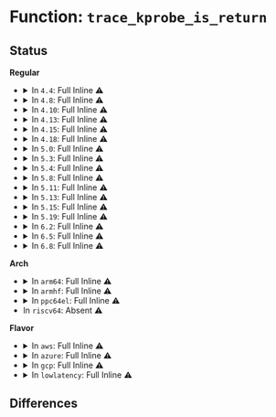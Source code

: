 # Function: <code>trace_kprobe_is_return</code>

## Status
<b>Regular</b>
<ul>
<li>
<details>
<summary>In <code>4.4</code>: Full Inline ⚠️</summary>

**Collision:** Unique Static

**Inline:** Full

**Transformation:** False

**Instances:**

```
In kernel/trace/trace_kprobe.c (0)
Location: kernel/trace/trace_kprobe.c:43
Inline: True
```
</details>
</li>
<li>
<details>
<summary>In <code>4.8</code>: Full Inline ⚠️</summary>

**Collision:** Unique Static

**Inline:** Full

**Transformation:** False

**Instances:**

```
In kernel/trace/trace_kprobe.c (ffffffff81176ad7)
Location: kernel/trace/trace_kprobe.c:43
Inline: True
Inline callers:
  - kernel/trace/trace_kprobe.c:create_trace_kprobe
```
</details>
</li>
<li>
<details>
<summary>In <code>4.10</code>: Full Inline ⚠️</summary>

**Collision:** Unique Static

**Inline:** Full

**Transformation:** False

**Instances:**

```
In kernel/trace/trace_kprobe.c (ffffffff81182584)
Location: kernel/trace/trace_kprobe.c:43
Inline: True
Inline callers:
  - kernel/trace/trace_kprobe.c:create_trace_kprobe
```
</details>
</li>
<li>
<details>
<summary>In <code>4.13</code>: Full Inline ⚠️</summary>

**Collision:** Unique Static

**Inline:** Full

**Transformation:** False

**Instances:**

```
In kernel/trace/trace_kprobe.c (ffffffff811854cb)
Location: kernel/trace/trace_kprobe.c:46
Inline: True
Inline callers:
  - kernel/trace/trace_kprobe.c:create_trace_kprobe
```
</details>
</li>
<li>
<details>
<summary>In <code>4.15</code>: Full Inline ⚠️</summary>

**Collision:** Unique Static

**Inline:** Full

**Transformation:** False

**Instances:**

```
In kernel/trace/trace_kprobe.c (ffffffff811931b9)
Location: kernel/trace/trace_kprobe.c:46
Inline: True
Inline callers:
  - kernel/trace/trace_kprobe.c:create_trace_kprobe
```
</details>
</li>
<li>
<details>
<summary>In <code>4.18</code>: Full Inline ⚠️</summary>

**Collision:** Unique Static

**Inline:** Full

**Transformation:** False

**Instances:**

```
In kernel/trace/trace_kprobe.c (ffffffff811a8b0d)
Location: kernel/trace/trace_kprobe.c:46
Inline: True
Inline callers:
  - kernel/trace/trace_kprobe.c:create_local_trace_kprobe
  - kernel/trace/trace_kprobe.c:create_local_trace_kprobe
  - kernel/trace/trace_kprobe.c:bpf_get_kprobe_info
  - kernel/trace/trace_kprobe.c:probes_seq_show
  - kernel/trace/trace_kprobe.c:create_trace_kprobe
  - kernel/trace/trace_kprobe.c:create_trace_kprobe
  - kernel/trace/trace_kprobe.c:disable_trace_kprobe
```
</details>
</li>
<li>
<details>
<summary>In <code>5.0</code>: Full Inline ⚠️</summary>

**Collision:** Unique Static

**Inline:** Full

**Transformation:** False

**Instances:**

```
In kernel/trace/trace_kprobe.c (ffffffff811b6ed1)
Location: kernel/trace/trace_kprobe.c:72
Inline: True
Inline callers:
  - kernel/trace/trace_kprobe.c:create_local_trace_kprobe
  - kernel/trace/trace_kprobe.c:create_local_trace_kprobe
  - kernel/trace/trace_kprobe.c:bpf_get_kprobe_info
  - kernel/trace/trace_kprobe.c:trace_kprobe_show
  - kernel/trace/trace_kprobe.c:trace_kprobe_create
  - kernel/trace/trace_kprobe.c:trace_kprobe_create
  - kernel/trace/trace_kprobe.c:disable_trace_kprobe
```
</details>
</li>
<li>
<details>
<summary>In <code>5.3</code>: Full Inline ⚠️</summary>

**Collision:** Unique Static

**Inline:** Full

**Transformation:** False

**Instances:**

```
In kernel/trace/trace_kprobe.c (ffffffff811c5f58)
Location: kernel/trace/trace_kprobe.c:86
Inline: True
Inline callers:
  - kernel/trace/trace_kprobe.c:create_local_trace_kprobe
  - kernel/trace/trace_kprobe.c:create_local_trace_kprobe
  - kernel/trace/trace_kprobe.c:bpf_get_kprobe_info
  - kernel/trace/trace_kprobe.c:trace_kprobe_show
  - kernel/trace/trace_kprobe.c:trace_kprobe_create
  - kernel/trace/trace_kprobe.c:__unregister_trace_kprobe
```
</details>
</li>
<li>
<details>
<summary>In <code>5.4</code>: Full Inline ⚠️</summary>

**Collision:** Unique Static

**Inline:** Full

**Transformation:** False

**Instances:**

```
In kernel/trace/trace_kprobe.c (ffffffff811d1cc8)
Location: kernel/trace/trace_kprobe.c:87
Inline: True
Inline callers:
  - kernel/trace/trace_kprobe.c:create_local_trace_kprobe
  - kernel/trace/trace_kprobe.c:create_local_trace_kprobe
  - kernel/trace/trace_kprobe.c:bpf_get_kprobe_info
  - kernel/trace/trace_kprobe.c:trace_kprobe_show
  - kernel/trace/trace_kprobe.c:register_trace_kprobe
  - kernel/trace/trace_kprobe.c:register_trace_kprobe
  - kernel/trace/trace_kprobe.c:register_trace_kprobe
  - kernel/trace/trace_kprobe.c:__unregister_trace_kprobe
```
</details>
</li>
<li>
<details>
<summary>In <code>5.8</code>: Full Inline ⚠️</summary>

**Collision:** Unique Static

**Inline:** Full

**Transformation:** False

**Instances:**

```
In kernel/trace/trace_kprobe.c (ffffffff811ee65a)
Location: kernel/trace/trace_kprobe.c:86
Inline: True
Inline callers:
  - kernel/trace/trace_kprobe.c:create_local_trace_kprobe
  - kernel/trace/trace_kprobe.c:create_local_trace_kprobe
  - kernel/trace/trace_kprobe.c:bpf_get_kprobe_info
  - kernel/trace/trace_kprobe.c:trace_kprobe_show
  - kernel/trace/trace_kprobe.c:trace_kprobe_show
  - kernel/trace/trace_kprobe.c:register_trace_kprobe
  - kernel/trace/trace_kprobe.c:register_trace_kprobe
  - kernel/trace/trace_kprobe.c:__unregister_trace_kprobe
```
</details>
</li>
<li>
<details>
<summary>In <code>5.11</code>: Full Inline ⚠️</summary>

**Collision:** Unique Static

**Inline:** Full

**Transformation:** False

**Instances:**

```
In kernel/trace/trace_kprobe.c (ffffffff811ec8aa)
Location: kernel/trace/trace_kprobe.c:87
Inline: True
Inline callers:
  - kernel/trace/trace_kprobe.c:create_local_trace_kprobe
  - kernel/trace/trace_kprobe.c:create_local_trace_kprobe
  - kernel/trace/trace_kprobe.c:bpf_get_kprobe_info
  - kernel/trace/trace_kprobe.c:trace_kprobe_show
  - kernel/trace/trace_kprobe.c:trace_kprobe_show
  - kernel/trace/trace_kprobe.c:register_trace_kprobe
  - kernel/trace/trace_kprobe.c:register_trace_kprobe
  - kernel/trace/trace_kprobe.c:__unregister_trace_kprobe
```
</details>
</li>
<li>
<details>
<summary>In <code>5.13</code>: Full Inline ⚠️</summary>

**Collision:** Unique Static

**Inline:** Full

**Transformation:** False

**Instances:**

```
In kernel/trace/trace_kprobe.c (ffffffff811ed63d)
Location: kernel/trace/trace_kprobe.c:87
Inline: True
Inline callers:
  - kernel/trace/trace_kprobe.c:create_local_trace_kprobe
  - kernel/trace/trace_kprobe.c:create_local_trace_kprobe
  - kernel/trace/trace_kprobe.c:bpf_get_kprobe_info
  - kernel/trace/trace_kprobe.c:trace_kprobe_show
  - kernel/trace/trace_kprobe.c:trace_kprobe_show
  - kernel/trace/trace_kprobe.c:register_trace_kprobe
  - kernel/trace/trace_kprobe.c:register_trace_kprobe
  - kernel/trace/trace_kprobe.c:register_trace_kprobe
  - kernel/trace/trace_kprobe.c:__unregister_trace_kprobe
```
</details>
</li>
<li>
<details>
<summary>In <code>5.15</code>: Full Inline ⚠️</summary>

**Collision:** Unique Static

**Inline:** Full

**Transformation:** False

**Instances:**

```
In kernel/trace/trace_kprobe.c (ffffffff8121e6ad)
Location: kernel/trace/trace_kprobe.c:83
Inline: True
Inline callers:
  - kernel/trace/trace_kprobe.c:create_local_trace_kprobe
  - kernel/trace/trace_kprobe.c:create_local_trace_kprobe
  - kernel/trace/trace_kprobe.c:bpf_get_kprobe_info
  - kernel/trace/trace_kprobe.c:trace_kprobe_show
  - kernel/trace/trace_kprobe.c:trace_kprobe_show
  - kernel/trace/trace_kprobe.c:register_trace_kprobe
  - kernel/trace/trace_kprobe.c:register_trace_kprobe
  - kernel/trace/trace_kprobe.c:register_trace_kprobe
  - kernel/trace/trace_kprobe.c:__unregister_trace_kprobe
```
</details>
</li>
<li>
<details>
<summary>In <code>5.19</code>: Full Inline ⚠️</summary>

**Collision:** Unique Static

**Inline:** Full

**Transformation:** False

**Instances:**

```
In kernel/trace/trace_kprobe.c (ffffffff8125dcdb)
Location: kernel/trace/trace_kprobe.c:84
Inline: True
Inline callers:
  - kernel/trace/trace_kprobe.c:create_local_trace_kprobe
  - kernel/trace/trace_kprobe.c:create_local_trace_kprobe
  - kernel/trace/trace_kprobe.c:bpf_get_kprobe_info
  - kernel/trace/trace_kprobe.c:trace_kprobe_show
  - kernel/trace/trace_kprobe.c:trace_kprobe_show
  - kernel/trace/trace_kprobe.c:register_trace_kprobe
  - kernel/trace/trace_kprobe.c:register_trace_kprobe
  - kernel/trace/trace_kprobe.c:register_trace_kprobe
  - kernel/trace/trace_kprobe.c:__unregister_trace_kprobe
  - kernel/trace/trace_kprobe.c:enable_trace_kprobe
  - kernel/trace/trace_kprobe.c:__disable_trace_kprobe
```
</details>
</li>
<li>
<details>
<summary>In <code>6.2</code>: Full Inline ⚠️</summary>

**Collision:** Unique Static

**Inline:** Full

**Transformation:** False

**Instances:**

```
In kernel/trace/trace_kprobe.c (ffffffff812ae75b)
Location: kernel/trace/trace_kprobe.c:85
Inline: True
Inline callers:
  - kernel/trace/trace_kprobe.c:create_local_trace_kprobe
  - kernel/trace/trace_kprobe.c:create_local_trace_kprobe
  - kernel/trace/trace_kprobe.c:bpf_get_kprobe_info
  - kernel/trace/trace_kprobe.c:trace_kprobe_show
  - kernel/trace/trace_kprobe.c:trace_kprobe_show
  - kernel/trace/trace_kprobe.c:register_trace_kprobe
  - kernel/trace/trace_kprobe.c:register_trace_kprobe
  - kernel/trace/trace_kprobe.c:register_trace_kprobe
  - kernel/trace/trace_kprobe.c:__unregister_trace_kprobe
  - kernel/trace/trace_kprobe.c:enable_trace_kprobe
  - kernel/trace/trace_kprobe.c:__disable_trace_kprobe
```
</details>
</li>
<li>
<details>
<summary>In <code>6.5</code>: Full Inline ⚠️</summary>

**Collision:** Unique Static

**Inline:** Full

**Transformation:** False

**Instances:**

```
In kernel/trace/trace_kprobe.c (ffffffff812d0c6b)
Location: kernel/trace/trace_kprobe.c:85
Inline: True
Inline callers:
  - kernel/trace/trace_kprobe.c:create_local_trace_kprobe
  - kernel/trace/trace_kprobe.c:create_local_trace_kprobe
  - kernel/trace/trace_kprobe.c:bpf_get_kprobe_info
  - kernel/trace/trace_kprobe.c:trace_kprobe_show
  - kernel/trace/trace_kprobe.c:trace_kprobe_show
  - kernel/trace/trace_kprobe.c:register_trace_kprobe
  - kernel/trace/trace_kprobe.c:register_trace_kprobe
  - kernel/trace/trace_kprobe.c:register_trace_kprobe
  - kernel/trace/trace_kprobe.c:__unregister_trace_kprobe
  - kernel/trace/trace_kprobe.c:enable_trace_kprobe
  - kernel/trace/trace_kprobe.c:__disable_trace_kprobe
```
</details>
</li>
<li>
<details>
<summary>In <code>6.8</code>: Full Inline ⚠️</summary>

**Collision:** Unique Static

**Inline:** Full

**Transformation:** False

**Instances:**

```
In kernel/trace/trace_kprobe.c (ffffffff812ee779)
Location: kernel/trace/trace_kprobe.c:85
Inline: True
Inline callers:
  - kernel/trace/trace_kprobe.c:create_local_trace_kprobe
  - kernel/trace/trace_kprobe.c:create_local_trace_kprobe
  - kernel/trace/trace_kprobe.c:bpf_get_kprobe_info
  - kernel/trace/trace_kprobe.c:bpf_get_kprobe_info
  - kernel/trace/trace_kprobe.c:trace_kprobe_show
  - kernel/trace/trace_kprobe.c:trace_kprobe_show
  - kernel/trace/trace_kprobe.c:register_trace_kprobe
  - kernel/trace/trace_kprobe.c:register_trace_kprobe
  - kernel/trace/trace_kprobe.c:register_trace_kprobe
  - kernel/trace/trace_kprobe.c:__unregister_trace_kprobe
  - kernel/trace/trace_kprobe.c:enable_trace_kprobe
  - kernel/trace/trace_kprobe.c:__disable_trace_kprobe
```
</details>
</li>
</ul>
<b>Arch</b>
<ul>
<li>
<details>
<summary>In <code>arm64</code>: Full Inline ⚠️</summary>

**Collision:** Unique Static

**Inline:** Full

**Transformation:** False

**Instances:**

```
In kernel/trace/trace_kprobe.c (ffff800010251e68)
Location: kernel/trace/trace_kprobe.c:87
Inline: True
Inline callers:
  - kernel/trace/trace_kprobe.c:create_local_trace_kprobe
  - kernel/trace/trace_kprobe.c:create_local_trace_kprobe
  - kernel/trace/trace_kprobe.c:bpf_get_kprobe_info
  - kernel/trace/trace_kprobe.c:trace_kprobe_show
  - kernel/trace/trace_kprobe.c:register_trace_kprobe
  - kernel/trace/trace_kprobe.c:register_trace_kprobe
  - kernel/trace/trace_kprobe.c:__unregister_trace_kprobe
```
</details>
</li>
<li>
<details>
<summary>In <code>armhf</code>: Full Inline ⚠️</summary>

**Collision:** Unique Static

**Inline:** Full

**Transformation:** False

**Instances:**

```
In kernel/trace/trace_kprobe.c (c0484d78)
Location: kernel/trace/trace_kprobe.c:87
Inline: True
Inline callers:
  - kernel/trace/trace_kprobe.c:create_local_trace_kprobe
  - kernel/trace/trace_kprobe.c:create_local_trace_kprobe
  - kernel/trace/trace_kprobe.c:bpf_get_kprobe_info
  - kernel/trace/trace_kprobe.c:trace_kprobe_show
  - kernel/trace/trace_kprobe.c:register_trace_kprobe
  - kernel/trace/trace_kprobe.c:register_trace_kprobe
  - kernel/trace/trace_kprobe.c:__unregister_trace_kprobe
```
</details>
</li>
<li>
<details>
<summary>In <code>ppc64el</code>: Full Inline ⚠️</summary>

**Collision:** Unique Static

**Inline:** Full

**Transformation:** False

**Instances:**

```
In kernel/trace/trace_kprobe.c (c0000000002f0310)
Location: kernel/trace/trace_kprobe.c:87
Inline: True
Inline callers:
  - kernel/trace/trace_kprobe.c:create_local_trace_kprobe
  - kernel/trace/trace_kprobe.c:create_local_trace_kprobe
  - kernel/trace/trace_kprobe.c:bpf_get_kprobe_info
  - kernel/trace/trace_kprobe.c:trace_kprobe_show
  - kernel/trace/trace_kprobe.c:register_trace_kprobe
  - kernel/trace/trace_kprobe.c:register_trace_kprobe
  - kernel/trace/trace_kprobe.c:register_trace_kprobe
  - kernel/trace/trace_kprobe.c:__unregister_trace_kprobe
```
</details>
</li>
<li>
In <code>riscv64</code>: Absent ⚠️
</li>
</ul>
<b>Flavor</b>
<ul>
<li>
<details>
<summary>In <code>aws</code>: Full Inline ⚠️</summary>

**Collision:** Unique Static

**Inline:** Full

**Transformation:** False

**Instances:**

```
In kernel/trace/trace_kprobe.c (ffffffff811ca2e8)
Location: kernel/trace/trace_kprobe.c:87
Inline: True
Inline callers:
  - kernel/trace/trace_kprobe.c:create_local_trace_kprobe
  - kernel/trace/trace_kprobe.c:create_local_trace_kprobe
  - kernel/trace/trace_kprobe.c:bpf_get_kprobe_info
  - kernel/trace/trace_kprobe.c:trace_kprobe_show
  - kernel/trace/trace_kprobe.c:register_trace_kprobe
  - kernel/trace/trace_kprobe.c:register_trace_kprobe
  - kernel/trace/trace_kprobe.c:register_trace_kprobe
  - kernel/trace/trace_kprobe.c:__unregister_trace_kprobe
```
</details>
</li>
<li>
<details>
<summary>In <code>azure</code>: Full Inline ⚠️</summary>

**Collision:** Unique Static

**Inline:** Full

**Transformation:** False

**Instances:**

```
In kernel/trace/trace_kprobe.c (ffffffff811bd0b8)
Location: kernel/trace/trace_kprobe.c:87
Inline: True
Inline callers:
  - kernel/trace/trace_kprobe.c:create_local_trace_kprobe
  - kernel/trace/trace_kprobe.c:create_local_trace_kprobe
  - kernel/trace/trace_kprobe.c:bpf_get_kprobe_info
  - kernel/trace/trace_kprobe.c:trace_kprobe_show
  - kernel/trace/trace_kprobe.c:register_trace_kprobe
  - kernel/trace/trace_kprobe.c:register_trace_kprobe
  - kernel/trace/trace_kprobe.c:register_trace_kprobe
  - kernel/trace/trace_kprobe.c:__unregister_trace_kprobe
```
</details>
</li>
<li>
<details>
<summary>In <code>gcp</code>: Full Inline ⚠️</summary>

**Collision:** Unique Static

**Inline:** Full

**Transformation:** False

**Instances:**

```
In kernel/trace/trace_kprobe.c (ffffffff811c80b8)
Location: kernel/trace/trace_kprobe.c:87
Inline: True
Inline callers:
  - kernel/trace/trace_kprobe.c:create_local_trace_kprobe
  - kernel/trace/trace_kprobe.c:create_local_trace_kprobe
  - kernel/trace/trace_kprobe.c:bpf_get_kprobe_info
  - kernel/trace/trace_kprobe.c:trace_kprobe_show
  - kernel/trace/trace_kprobe.c:register_trace_kprobe
  - kernel/trace/trace_kprobe.c:register_trace_kprobe
  - kernel/trace/trace_kprobe.c:register_trace_kprobe
  - kernel/trace/trace_kprobe.c:__unregister_trace_kprobe
```
</details>
</li>
<li>
<details>
<summary>In <code>lowlatency</code>: Full Inline ⚠️</summary>

**Collision:** Unique Static

**Inline:** Full

**Transformation:** False

**Instances:**

```
In kernel/trace/trace_kprobe.c (ffffffff811d6318)
Location: kernel/trace/trace_kprobe.c:87
Inline: True
Inline callers:
  - kernel/trace/trace_kprobe.c:create_local_trace_kprobe
  - kernel/trace/trace_kprobe.c:create_local_trace_kprobe
  - kernel/trace/trace_kprobe.c:bpf_get_kprobe_info
  - kernel/trace/trace_kprobe.c:trace_kprobe_show
  - kernel/trace/trace_kprobe.c:register_trace_kprobe
  - kernel/trace/trace_kprobe.c:register_trace_kprobe
  - kernel/trace/trace_kprobe.c:register_trace_kprobe
  - kernel/trace/trace_kprobe.c:__unregister_trace_kprobe
```
</details>
</li>
</ul>

## Differences
